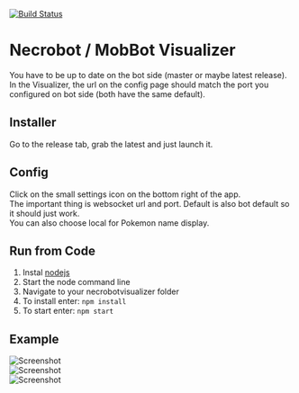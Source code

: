 [![Build Status](https://travis-ci.org/Epinikion/necrobotvisualizer.svg?branch=master)](https://travis-ci.org/Epinikion/necrobotvisualizer)

# Necrobot / MobBot Visualizer

You have to be up to date on the bot side (master or maybe latest release).  
In the Visualizer, the url on the config page should match the port you configured on bot side (both have the same default).

## Installer

Go to the release tab, grab the latest and just launch it.

## Config

Click on the small settings icon on the bottom right of the app.  
The important thing is websocket url and port. Default is also bot default so it should just work.  
You can also choose local for Pokemon name display.

## Run from Code

1. Instal [nodejs](https://nodejs.org/en/download/)
2. Start the node command line
3. Navigate to your necrobotvisualizer folder
4. To install enter: ```npm install```
5. To start enter: ```npm start```

## Example

![Screenshot](https://github.com/nicoschmitt/necrobotvisualizer/blob/master/screenshots/01.png?raw=true)  
![Screenshot](https://github.com/nicoschmitt/necrobotvisualizer/blob/master/screenshots/02.png?raw=true)  
![Screenshot](https://github.com/nicoschmitt/necrobotvisualizer/blob/master/screenshots/03.png?raw=true)  
